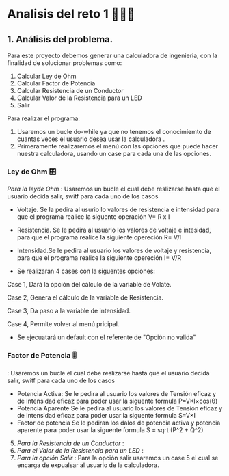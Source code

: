 # Analisis del reto 1 🏋🏻‍♀️

## 1. Análisis del problema. 
Para este proyecto debemos generar una calculadora de ingenieria, con la finalidad de solucionar problemas como: 
1. Calcular Ley de Ohm
2. Calcular Factor de Potencia
3. Calcular Resistencia de un Conductor
4. Calcular Valor de la Resistencia para un LED
5. Salir

Para realizar el programa:
1. Usaremos un bucle do-while ya que no tenemos el conocimiemto de cuantas veces el usuario desea usar la calculadora .
2. Primeramente realizaremos el menú con las opciones que puede hacer nuestra calculadora, usando un case para cada una de las opciones.
### Ley de Ohm 🎛️
*Para la leyde Ohm* : Usaremos un bucle el cual debe reslizarse hasta que el usuario decida salir, switf para cada uno de los casos
- Voltaje. Se la pedira al usurio lo valores de resistencia e intensidad para que el programa realice la siguente operación V= R x I 
- Resistencia. Se le pedira al usuario los valores de voltaje e intesidad, para que el programa realice la siguiente opereción  R= V/I
- Intensidad.Se le pedira al usuario los valores de voltaje y resistencia, para que el programa realice la siguiente opereción  I= V/R

- Se realizaran 4 cases con la siguentes opciones:

Case 1, Dará la opción del cálculo de la variable de Volate.

Case 2, Genera el cálculo de la variable de Resistencia.
 
Case 3, Da paso a la variable de intensidad. 

Case 4, Permite volver al menú pricipal.

- Se ejecuatará un default con el referente de "Opción no valida"

### Factor de Potencia 🎚️
 : Usaremos un bucle el cual debe reslizarse hasta que el usuario decida salir, switf para cada uno de los casos
- Potencia Activa: Se le pedira al usuario los valores de Tensión eficaz y de Intensidad eficaz para poder usar la siguente formula P=V×I×cos(θ)
- Potencia Aparente  Se le pedira al usuario los valores de Tensión eficaz y de Intensidad eficaz para poder usar la siguente formula S=V×I
- Factor de potencia  Se le pediran los dalos de potencia activa y potencia aparente para poder usar la siguente formula S = sqrt (P^2 + Q^2)
5. *Para la Resistencia de un Conductor* :
6. *Para el Valor de la Resistencia para un LED* :
7. *Para la opción Salir* : Para la opción salir usaremos un case 5 el cual se encarga de expualsar al usuario de la calculadora. 